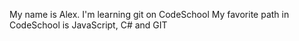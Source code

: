 My name is Alex. I'm learning git on CodeSchool
My favorite path in CodeSchool is JavaScript, C# and GIT